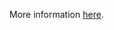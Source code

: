 More information [here](https://docs.bridgecrew.io/docs/ensure-that-security-requirement-defined-in-securitydefinitions).
